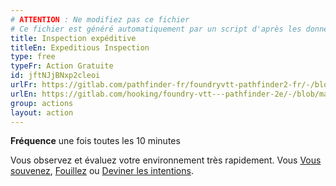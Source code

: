 ```yaml
---
# ATTENTION : Ne modifiez pas ce fichier
# Ce fichier est généré automatiquement par un script d'après les données du module Foundry VTT officiel et de sa traduction
title: Inspection expéditive
titleEn: Expeditious Inspection
type: free
typeFr: Action Gratuite
id: jftNJjBNxp2cleoi
urlFr: https://gitlab.com/pathfinder-fr/foundryvtt-pathfinder2-fr/-/blob/master/data/actions/jftNJjBNxp2cleoi.htm
urlEn: https://gitlab.com/hooking/foundry-vtt---pathfinder-2e/-/blob/master/packs/data/actions.db/expeditious-inspection.json
group: actions
layout: action
---
```

**Fréquence** une fois toutes les 10 minutes

Vous observez et évaluez votre environnement très rapidement. Vous [Vous souvenez](se-souvenir-arcanes.md), [Fouillez](chercher.md) ou [Deviner les intentions](deviner-les-intentions.md).


